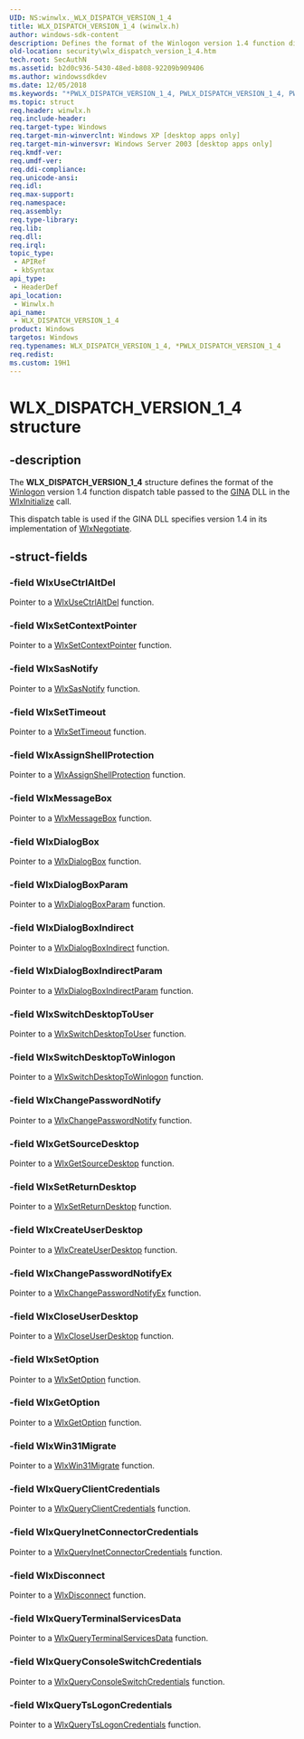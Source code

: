 ```yaml
---
UID: NS:winwlx._WLX_DISPATCH_VERSION_1_4
title: WLX_DISPATCH_VERSION_1_4 (winwlx.h)
author: windows-sdk-content
description: Defines the format of the Winlogon version 1.4 function dispatch table passed to the GINA DLL in the WlxInitialize call.
old-location: security\wlx_dispatch_version_1_4.htm
tech.root: SecAuthN
ms.assetid: b2d0c936-5430-48ed-b808-92209b909406
ms.author: windowssdkdev
ms.date: 12/05/2018
ms.keywords: "*PWLX_DISPATCH_VERSION_1_4, PWLX_DISPATCH_VERSION_1_4, PWLX_DISPATCH_VERSION_1_4 structure pointer [Security], WLX_DISPATCH_VERSION_1_4, WLX_DISPATCH_VERSION_1_4 structure [Security], _gina_wlx_dispatch_version_1_4, security.wlx_dispatch_version_1_4, winwlx/PWLX_DISPATCH_VERSION_1_4, winwlx/WLX_DISPATCH_VERSION_1_4"
ms.topic: struct
req.header: winwlx.h
req.include-header: 
req.target-type: Windows
req.target-min-winverclnt: Windows XP [desktop apps only]
req.target-min-winversvr: Windows Server 2003 [desktop apps only]
req.kmdf-ver: 
req.umdf-ver: 
req.ddi-compliance: 
req.unicode-ansi: 
req.idl: 
req.max-support: 
req.namespace: 
req.assembly: 
req.type-library: 
req.lib: 
req.dll: 
req.irql: 
topic_type:
 - APIRef
 - kbSyntax
api_type:
 - HeaderDef
api_location:
 - Winwlx.h
api_name:
 - WLX_DISPATCH_VERSION_1_4
product: Windows
targetos: Windows
req.typenames: WLX_DISPATCH_VERSION_1_4, *PWLX_DISPATCH_VERSION_1_4
req.redist: 
ms.custom: 19H1
---
```


# WLX_DISPATCH_VERSION_1_4 structure


## -description


The <b>WLX_DISPATCH_VERSION_1_4</b> structure defines the format of the <a href="https://docs.microsoft.com/windows/desktop/SecGloss/w-gly">Winlogon</a> version 1.4 function dispatch table passed to the <a href="https://docs.microsoft.com/windows/desktop/SecGloss/g-gly">GINA</a> DLL in the 
<a href="https://docs.microsoft.com/windows/desktop/api/winwlx/nf-winwlx-wlxinitialize">WlxInitialize</a> call.

This dispatch table is used if the GINA DLL specifies version 1.4 in its implementation of 
<a href="https://docs.microsoft.com/windows/desktop/api/winwlx/nf-winwlx-wlxnegotiate">WlxNegotiate</a>.


## -struct-fields




### -field WlxUseCtrlAltDel

Pointer to a <a href="https://docs.microsoft.com/windows/desktop/api/winwlx/nc-winwlx-pwlx_use_ctrl_alt_del">WlxUseCtrlAltDel</a> function.


### -field WlxSetContextPointer

Pointer to a <a href="https://docs.microsoft.com/windows/desktop/api/winwlx/nc-winwlx-pwlx_set_context_pointer">WlxSetContextPointer</a> function.


### -field WlxSasNotify

Pointer to a <a href="https://docs.microsoft.com/windows/desktop/api/winwlx/nc-winwlx-pwlx_sas_notify">WlxSasNotify</a> function.


### -field WlxSetTimeout

Pointer to a <a href="https://docs.microsoft.com/windows/desktop/api/winwlx/nc-winwlx-pwlx_set_timeout">WlxSetTimeout</a> function. 


### -field WlxAssignShellProtection

Pointer to a <a href="https://docs.microsoft.com/windows/desktop/api/winwlx/nc-winwlx-pwlx_assign_shell_protection">WlxAssignShellProtection</a> function.


### -field WlxMessageBox

Pointer to a <a href="https://docs.microsoft.com/windows/desktop/api/winwlx/nc-winwlx-pwlx_message_box">WlxMessageBox</a> function.


### -field WlxDialogBox

Pointer to a <a href="https://docs.microsoft.com/windows/desktop/api/winwlx/nc-winwlx-pwlx_dialog_box">WlxDialogBox</a> function.


### -field WlxDialogBoxParam

Pointer to a <a href="https://docs.microsoft.com/windows/desktop/api/winwlx/nc-winwlx-pwlx_dialog_box_param">WlxDialogBoxParam</a> function.


### -field WlxDialogBoxIndirect

Pointer to a <a href="https://docs.microsoft.com/windows/desktop/api/winwlx/nc-winwlx-pwlx_dialog_box_indirect">WlxDialogBoxIndirect</a> function.


### -field WlxDialogBoxIndirectParam

Pointer to a <a href="https://docs.microsoft.com/windows/desktop/api/winwlx/nc-winwlx-pwlx_dialog_box_indirect_param">WlxDialogBoxIndirectParam</a> function.


### -field WlxSwitchDesktopToUser

Pointer to a <a href="https://docs.microsoft.com/windows/desktop/api/winwlx/nc-winwlx-pwlx_switch_desktop_to_user">WlxSwitchDesktopToUser</a> function.


### -field WlxSwitchDesktopToWinlogon

Pointer to a  <a href="https://docs.microsoft.com/windows/desktop/api/winwlx/nc-winwlx-pwlx_switch_desktop_to_winlogon">WlxSwitchDesktopToWinlogon</a> function.


### -field WlxChangePasswordNotify

Pointer to a <a href="https://docs.microsoft.com/windows/desktop/api/winwlx/nc-winwlx-pwlx_change_password_notify">WlxChangePasswordNotify</a> function.


### -field WlxGetSourceDesktop

Pointer to a <a href="https://docs.microsoft.com/windows/desktop/api/winwlx/nc-winwlx-pwlx_get_source_desktop">WlxGetSourceDesktop</a> function.


### -field WlxSetReturnDesktop

Pointer to a <a href="https://docs.microsoft.com/windows/desktop/api/winwlx/nc-winwlx-pwlx_set_return_desktop">WlxSetReturnDesktop</a> function.


### -field WlxCreateUserDesktop

Pointer to a <a href="https://docs.microsoft.com/windows/desktop/api/winwlx/nc-winwlx-pwlx_create_user_desktop">WlxCreateUserDesktop</a> function.


### -field WlxChangePasswordNotifyEx

Pointer to a <a href="https://docs.microsoft.com/windows/desktop/api/winwlx/nc-winwlx-pwlx_change_password_notify_ex">WlxChangePasswordNotifyEx</a> function.


### -field WlxCloseUserDesktop

Pointer to a <a href="https://docs.microsoft.com/windows/desktop/api/winwlx/nc-winwlx-pwlx_close_user_desktop">WlxCloseUserDesktop</a> function.


### -field WlxSetOption

Pointer to a <a href="https://docs.microsoft.com/windows/desktop/api/winwlx/nc-winwlx-pwlx_set_option">WlxSetOption</a> function.


### -field WlxGetOption

Pointer to a <a href="https://docs.microsoft.com/windows/desktop/api/winwlx/nc-winwlx-pwlx_get_option">WlxGetOption</a> function.


### -field WlxWin31Migrate

Pointer to a <a href="https://docs.microsoft.com/windows/desktop/api/winwlx/nc-winwlx-pwlx_win31_migrate">WlxWin31Migrate</a> function.


### -field WlxQueryClientCredentials

Pointer to a <a href="https://docs.microsoft.com/windows/desktop/api/winwlx/nc-winwlx-pwlx_query_client_credentials">WlxQueryClientCredentials</a> function.


### -field WlxQueryInetConnectorCredentials

Pointer to a <a href="https://docs.microsoft.com/windows/desktop/api/winwlx/nc-winwlx-pwlx_query_ic_credentials">WlxQueryInetConnectorCredentials</a> function.


### -field WlxDisconnect

Pointer to a <a href="https://docs.microsoft.com/windows/desktop/api/winwlx/nc-winwlx-pwlx_disconnect">WlxDisconnect</a> function.


### -field WlxQueryTerminalServicesData

Pointer to a <a href="https://docs.microsoft.com/windows/desktop/api/winwlx/nc-winwlx-pwlx_query_terminal_services_data">WlxQueryTerminalServicesData</a> function.


### -field WlxQueryConsoleSwitchCredentials

Pointer to a <a href="https://docs.microsoft.com/windows/desktop/api/winwlx/nc-winwlx-pwlx_query_consoleswitch_credentials">WlxQueryConsoleSwitchCredentials</a> function.


### -field WlxQueryTsLogonCredentials

Pointer to a <a href="https://docs.microsoft.com/windows/desktop/api/winwlx/nc-winwlx-pwlx_query_ts_logon_credentials">WlxQueryTsLogonCredentials</a> function.

